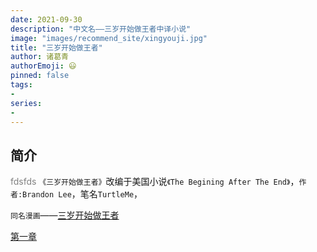 ```yaml
---
date: 2021-09-30
description: "中文名——三岁开始做王者中译小说"
image: "images/recommend_site/xingyouji.jpg"
title: "三岁开始做王者"
author: 诸葛青
authorEmoji: 😃
pinned: false
tags:
- 
series:
- 
---
```


## 简介
<font color=gray>fdsfds</font>
``《三岁开始做王者》``改编于美国小说``《The Begining After The End》``，``作者:Brandon Lee``，笔名``TurtleMe``，

``同名漫画``——[三岁开始做王者](https://www.kuaikanmanhua.com/web/topic/6884/)

[第一章]()